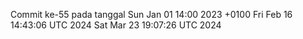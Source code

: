 Commit ke-55 pada tanggal Sun Jan 01 14:00 2023 +0100
Fri Feb 16 14:43:06 UTC 2024
Sat Mar 23 19:07:26 UTC 2024
